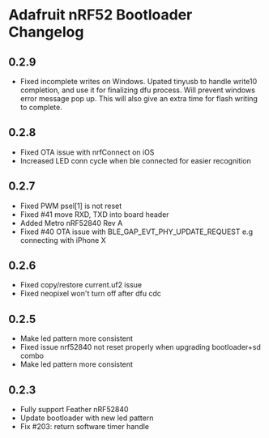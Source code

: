 # Adafruit nRF52 Bootloader Changelog

## 0.2.9

- Fixed incomplete writes on Windows. Upated tinyusb to handle write10 completion, and use it for finalizing dfu process. Will prevent windows error message pop up. This will also give an extra time for flash writing to complete.

## 0.2.8

- Fixed OTA issue with nrfConnect on iOS
- Increased LED conn cycle when ble connected for easier recognition

## 0.2.7

- Fixed PWM psel[1] is not reset
- Fixed #41 move RXD, TXD into board header
- Added Metro nRF52840 Rev A
- Fixed #40 OTA issue with BLE_GAP_EVT_PHY_UPDATE_REQUEST e.g connecting with iPhone X  

## 0.2.6

- Fixed copy/restore current.uf2 issue
- Fixed neopixel won't turn off after dfu cdc

## 0.2.5

- Make led pattern more consistent
- Fixed issue nrf52840 not reset properly when upgrading bootloader+sd combo
- Make led pattern more consistent

## 0.2.3

- Fully support Feather nRF52840
- Update bootloader with new led pattern
- Fix #203: return software timer handle

